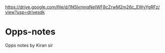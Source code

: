 https://drive.google.com/file/d/1NSlxmnqNeIWF8cZrwM2m26c_EWyYgRFz/view?usp=drivesdk
# Opps-notes
Opps notes by Kiran sir
